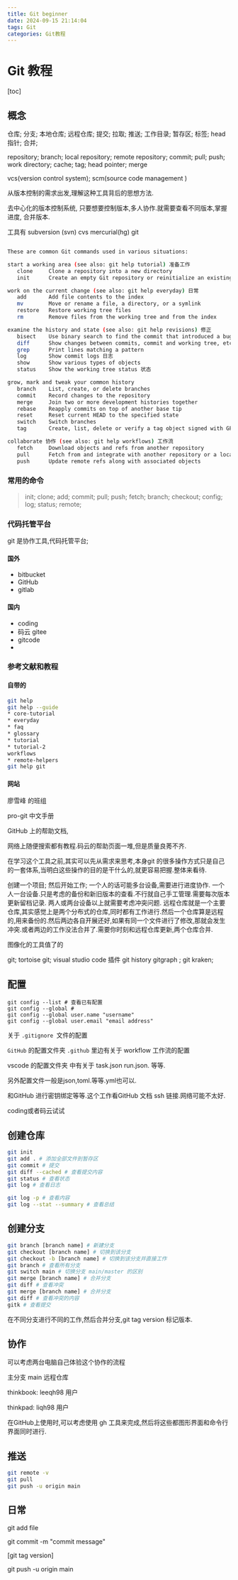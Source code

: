 ```yaml
---
title: Git beginner
date: 2024-09-15 21:14:04
tags: Git
categories: Git教程
---
```


# Git 教程

[toc]

## 概念

仓库; 分支; 本地仓库; 远程仓库; 提交; 拉取; 推送; 工作目录; 暂存区; 标签; head 指针; 合并; 

repository; branch; local repository; remote repository; commit; pull; push; work directory; cache; tag; head pointer; merge

vcs(version control system); scm(source code management )

从版本控制的需求出发,理解这种工具背后的思想方法.

去中心化的版本控制系统, 只要想要控制版本,多人协作.就需要查看不同版本,掌握进度, 合并版本.

工具有 subversion (svn) cvs mercurial(hg) git

```bash

These are common Git commands used in various situations:

start a working area (see also: git help tutorial) 准备工作
   clone     Clone a repository into a new directory
   init      Create an empty Git repository or reinitialize an existing one

work on the current change (see also: git help everyday) 日常
   add       Add file contents to the index
   mv        Move or rename a file, a directory, or a symlink
   restore   Restore working tree files
   rm        Remove files from the working tree and from the index

examine the history and state (see also: git help revisions) 修正 
   bisect    Use binary search to find the commit that introduced a bug
   diff      Show changes between commits, commit and working tree, etc
   grep      Print lines matching a pattern
   log       Show commit logs 日志
   show      Show various types of objects
   status    Show the working tree status 状态

grow, mark and tweak your common history
   branch    List, create, or delete branches
   commit    Record changes to the repository
   merge     Join two or more development histories together
   rebase    Reapply commits on top of another base tip
   reset     Reset current HEAD to the specified state
   switch    Switch branches
   tag       Create, list, delete or verify a tag object signed with GPG

collaborate 协作 (see also: git help workflows) 工作流
   fetch     Download objects and refs from another repository
   pull      Fetch from and integrate with another repository or a local branch
   push      Update remote refs along with associated objects
```



### 常用的命令

> init; clone; add; commit; pull; push; fetch; branch; checkout; config; log; status; remote; 



### 代码托管平台

git 是协作工具,代码托管平台;

#### 国外

* bitbucket
* GitHub
* gitlab

#### 国内

* coding
* 码云 gitee
* gitcode
* 

### 参考文献和教程

#### 自带的

```bash
git help
git help --guide
* core-tutorial
* everyday
* faq
* glossary
* tutorial
* tutorial-2
workflows
* remote-helpers
git help git

```



#### 网站

廖雪峰 的班组

pro-git 中文手册

GitHub 上的帮助文档,



网络上随便搜索都有教程.码云的帮助页面一堆,但是质量良莠不齐.

在学习这个工具之前,其实可以先从需求来思考,本身git 的很多操作方式只是自己的一套体系,当明白这些操作的目的是干什么的,就更容易把握.整体来看待.

创建一个项目; 然后开始工作; 一个人的话可能多台设备,需要进行进度协作. 一个人一台设备.只是考虑的备份和新旧版本的查看.不行就自己手工管理.需要每次版本更新留档记录. 两人或两台设备以上就需要考虑冲突问题. 远程仓库就是一个主要仓库,其实感觉上是两个分布式的仓库,同时都有工作进行.然后一个仓库算是远程的,用来备份的.然后两边各自开展还好,如果有同一个文件进行了修改,那就会发生冲突.或者两边的工作没法合并了.需要你时刻和远程仓库更新,两个仓库合并.

图像化的工具值了的

git; tortoise git; visual studio code 插件 git history gitgraph ; git kraken;



## 配置

```
git config --list # 查看已有配置
git config --global #
git config --global user.name "username"
git config --global user.email "email address"
```

关于 ``.gitignore ``文件的配置

``GitHub``  的配置文件夹 ``.github`` 里边有关于 workflow 工作流的配置

vscode 的配置文件夹 中有关于 task.json run.json. 等等.

另外配置文件一般是json,toml.等等.yml也可以.

和GitHub 进行密钥绑定等等.这个工作看GitHub 文档 ssh 链接.网络可能不太好.

coding或者码云试试

## 创建仓库

``` bash
git init 
git add . # 添加全部文件到暂存区
git commit # 提交
git diff --cached # 查看提交内容
git status # 查看状态
git log # 查看日志
```





```bash
git log -p # 查看内容
git log --stat --summary # 查看总结
```



## 创建分支



``` bash
git branch [branch name] # 新建分支
git checkout [branch name] # 切换到该分支
git checkout -b [branch name] # 切换到该分支并直接工作
git branch # 查看所有分支
git switch main # 切换分支 main/master 的区别
git merge [branch name] # 合并分支
git diff # 查看冲突
git merge [branch name] # 合并分支
git diff # 查看冲突的内容
gitk # 查看提交
```



在不同分支进行不同的工作,然后合并分支,git tag version 标记版本.

## 协作

可以考虑两台电脑自己体验这个协作的流程

主分支 main 远程仓库

thinkbook: leeqh98 用户

thinkpad: liqh98 用户

在GitHub上使用时,可以考虑使用 gh 工具来完成,然后将这些都图形界面和命令行界面同时进行.



##  推送

```bash
git remote -v
git pull 
git push -u origin main

```







## 日常

git add file

git commit -m "commit message"

[git tag version]

git push -u origin main

